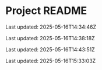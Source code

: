 # Project README

Last updated: 2025-05-16T14:34:46Z

Last updated: 2025-05-16T14:38:18Z

Last updated: 2025-05-16T14:43:51Z

Last updated: 2025-05-16T15:33:03Z
